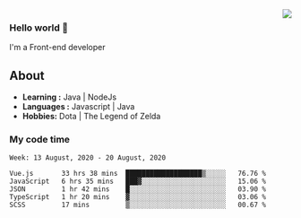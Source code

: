 <img align='right' src="https://github-readme-stats.vercel.app/api?username=jumodada&show_icons=true&theme=vue">

### Hello world 👋

I'm a Front-end developer 
    
## About
-  **Learning :** Java | NodeJs
-  **Languages :** Javascript | Java
-  **Hobbies:** Dota | The Legend of Zelda

### My code time

<!--START_SECTION:waka-->
```text
Week: 13 August, 2020 - 20 August, 2020

Vue.js       33 hrs 38 mins  ███████████████████▒░░░░░   76.76 % 
JavaScript   6 hrs 35 mins   ███▓░░░░░░░░░░░░░░░░░░░░░   15.06 % 
JSON         1 hr 42 mins    █░░░░░░░░░░░░░░░░░░░░░░░░   03.90 % 
TypeScript   1 hr 20 mins    ▓░░░░░░░░░░░░░░░░░░░░░░░░   03.06 % 
SCSS         17 mins         ▒░░░░░░░░░░░░░░░░░░░░░░░░   00.67 % 
```
<!--END_SECTION:waka-->
